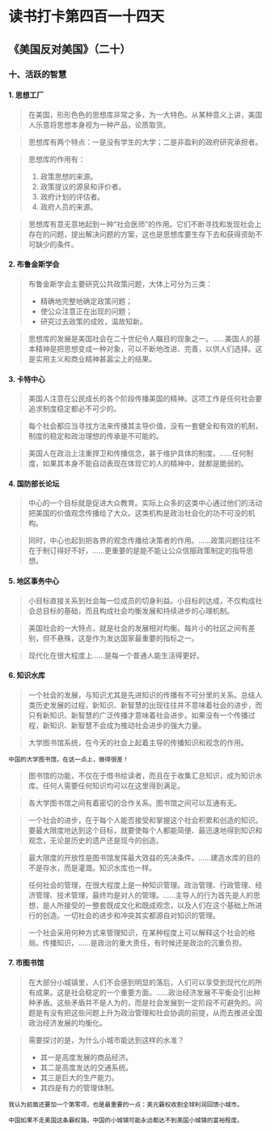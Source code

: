 读书打卡第四百一十四天
===

《美国反对美国》（二十）
---

### 十、活跃的智慧

#### 1. 思想工厂

> 在美国，形形色色的思想库非常之多，为一大特色。从某种意义上讲，美国人乐意将思想本身视为一种产品，论质取货。

> 思想库有两个特点：一是没有学生的大学；二是非盈利的政府研究承担者。

> 思想库的作用有：
> 1. 政策思想的来源。
> 2. 政策提议的源泉和评价者。
> 3. 政府计划的评估者。
> 4. 政府人员的来源。

> 思想库有意无意地起到一种“社会医师”的作用。它们不断寻找和发现社会上存在的问题，提出解决问题的方案，这也是思想库要生存下去和获得资助不可缺少的条件。

#### 2. 布鲁金斯学会

> 布鲁金斯学会主要研究公共政策问题，大体上可分为三类：
> * 精确地完整地确定政策问题；
> * 使公众注意正在出现的问题；
> * 研究过去政策的成败，温故知新。

> 思想库的发展是美国社会在二十世纪令人瞩目的现象之一。……美国人的基本精神是把思想变成一种对象，可以不断地改进、完善，以供人们选择。这是实用主义和商业精神甚嚣尘上的结果。

#### 3. 卡特中心

> 美国人注意在公民成长的各个阶段传播美国的精神。这项工作是任何社会要追求制度稳定都必不可少的。

> 每个社会都应当寻找方法来传播其主导价值，没有一套健全和有效的机制，制度的稳定和政治理想的传承是不可能的。

> 美国人在政治上注重捍卫和传播信念，甚于维护具体的制度。……任何制度，如果其本身不能自动表现在体现它的人的精神中，就都是脆弱的。

#### 4. 国防部长论坛

> 中心的一个目标就是促进大众教育。实际上众多的这类中心通过他们的活动把美国的价值观念传播给了大众。这类机构是政治社会化的功不可没的机构。

> 同时，中心也起到把各界的观念传播给决策者的作用。……政策问题往往不在于制订得好不好，……更重要的是能不能让公众信服政策制定的指导思想。

#### 5. 地区事务中心

> 小目标直接关系到社会每一位成员的切身利益。小目标的达成，不仅构成社会总目标的基础，而且构成社会均衡发展和持续进步的心理机制。

> 美国社会的一大特点，就是社会的发展相对均衡。每片小的社区之间有差别，但不悬殊，这是作为发达国家最重要的指标之一。

> 现代化在很大程度上……是每一个普通人能生活得更好。

#### 6. 知识水库

> 一个社会的发展，与知识尤其是先进知识的传播有不可分里的关系。总结人类历史发展的过程，新知识、新智慧的出现往往并不意味着社会的进步，而只有新知识、新智慧的广泛传播才意味着社会进步。如果没有一个传播过程，新知识、新智慧不会成为推动社会进步的强大力量。

> 大学图书馆系统，在今天的社会上起着主导的传播知识和观念的作用。
```
中国的大学图书馆，在这一点上，做得很差！
```
> 图书馆的功能，不仅在于借书给读者，而且在于收集汇总知识，成为知识水库。任何人需要任何知识均可以在这里得到满足。

> 各大学图书馆之间有着密切的合作关系。图书馆之间可以互通有无。

> 一个社会的进步，在于每个人能否接受和掌握这个社会积累和创造的知识。要最大限度地达到这个目标，就要使每个人都能简便、最迅速地得到知识和观念，无论是历史的遗产还是现今的创造。

> 最大限度的开放性是图书馆发挥最大效益的先决条件。……建造水库的目的不是存水，而是灌溉。知识水库也一样。

> 任何社会的管理，在很大程度上是一种知识管理。政治管理、行政管理、经济管理、技术管理，最终均是对人的管理。……主导人的行为首先是人的思想，是人所接受的一整套既成文化和既成观念，以及人们在这个基础上所进行的创造。一切社会的进步和冲突其实都源自对知识的管理。

> 一个社会采用何种方式来管理知识，在某种程度上可以解释这个社会的格局。传播知识，……是政治的重大责任，有时候还是政治的沉重负担。

#### 7. 市图书馆

> 在大部分小城镇里，人们不会感到明显的落后，人们可以享受到现代化的所有成果。这是社会稳定的一个重要方面。……政治经济发展不平衡会引出种种矛盾。这些矛盾并不是人为的，而是社会发展到一定阶段不可避免的。问题是有没有把这些问题上升为政治管理和社会协调的前提，从而去推进全国政治经济发展的均衡化。

> 需要探讨的是，为什么小城市能达到这样的水准？
> * 其一是高度发展的商品经济。
> * 其二是高度发达的交通系统。
> * 其三是巨大的生产能力。
> * 其四是有力的管理体制。
```
我认为前面还要加一个第零项，也是最重要的一点：美元霸权收割全球利润回馈小城市。

中国如果不走美国这条霸权路，中国的小城镇可能永远都达不到美国小城镇的富裕程度。
```